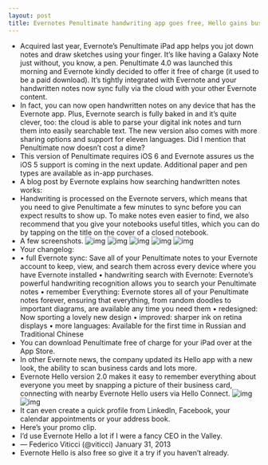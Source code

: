 ```yaml
---
layout: post
title: Evernotes Penultimate handwriting app goes free, Hello gains business card scanning
---
```

* Acquired last year, Evernote’s Penultimate iPad app helps you jot down notes and draw sketches using your finger. It’s like having a Galaxy Note just without, you know, a pen. Penultimate 4.0 was launched this morning and Evernote kindly decided to offer it free of charge (it used to be a paid download). It’s tightly integrated with Evernote and your handwritten notes now sync fully via the cloud with your other Evernote content.
* In fact, you can now open handwritten notes on any device that has the Evernote app. Plus, Evernote search is fully baked in and it’s quite clever, too: the cloud is able to parse your digital ink notes and turn them into easily searchable text. The new version also comes with more sharing options and support for eleven languages. Did I mention that Penultimate now doesn’t cost a dime?
* This version of Penultimate requires iOS 6 and Evernote assures us the iOS 5 support is coming in the next update. Additional paper and pen types are available as in-app purchases.
* A blog post by Evernote explains how searching handwritten notes works:
* Handwriting is processed on the Evernote servers, which means that you need to give Penultimate a few minutes to sync before you can expect results to show up. To make notes even easier to find, we also recommend that you give your notebooks useful titles, which you can do by tapping on the title on the cover of a closed notebook.
* A few screenshots.
![img](http://media.idownloadblog.com/wp-content/uploads/2013/01/Penultimate-4.0-for-iOS-iPad-screenshot-005-95x80.jpg)
![img](http://media.idownloadblog.com/wp-content/uploads/2013/01/Penultimate-4.0-for-iOS-iPad-screenshot-004-95x80.jpg)
![img](http://media.idownloadblog.com/wp-content/uploads/2013/01/Penultimate-4.0-for-iOS-iPad-screenshot-003-95x80.jpg)
![img](http://media.idownloadblog.com/wp-content/uploads/2013/01/Penultimate-4.0-for-iOS-iPad-screenshot-002-95x80.jpg)
![img](http://media.idownloadblog.com/wp-content/uploads/2013/01/Penultimate-4.0-for-iOS-iPad-screenshot-001-95x80.jpg)
* Your changelog:
* • full Evernote sync: Save all of your Penultimate notes to your Evernote account to keep, view, and search them across every device where you have Evernote installed • handwriting search with Evernote: Evernote’s powerful handwriting recognition allows you to search your Penultimate notes • remember Everything: Evernote stores all of your Penultimate notes forever, ensuring that everything, from random doodles to important diagrams, are available any time you need them • redesigned: Now sporting a lovely new design • improved: sharper ink on retina displays • more languages: Available for the first time in Russian and Traditional Chinese
* You can download Penultimate free of charge for your iPad over at the App Store.
* In other Evernote news, the company updated its Hello app with a new look, the ability to scan business cards and lots more.
* Evernote Hello version 2.0 makes it easy to remember everything about everyone you meet by snapping a picture of their business card, connecting with nearby Evernote Hello users via Hello Connect.
![img](http://media.idownloadblog.com/wp-content/uploads/2013/01/Evernote-Hello-2.0-for-iOS-iPhone-screenshot-002.jpg)
![img](http://media.idownloadblog.com/wp-content/uploads/2013/01/Evernote-Hello-2.0-for-iOS-iPhone-screenshot-001.jpg)
* It can even create a quick profile from LinkedIn, Facebook, your calendar appointments or your address book.
* Here’s your promo clip.
* I’d use Evernote Hello a lot if I were a fancy CEO in the Valley.
* — Federico Viticci (@viticci) January 31, 2013
* Evernote Hello is also free so give it a try if you haven’t already.

